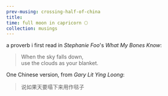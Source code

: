 ```yaml
--- 
prev-musing: crossing-half-of-china
title: 
time: full moon in capricorn 🌕
collection: musings
---
```

a proverb i first read in 
<cite>Stephanie Foo</cite>'s 
_What My Bones Know_:
> When the sky falls down,\
> use the clouds as your blanket. 

One Chinese version, from 
<cite>Gary Lit Ying Loong</cite>:
> 说如果天要塌下来用作毯子